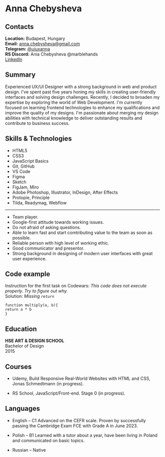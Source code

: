 # Anna Chebysheva

## Contacts

**Location:** Budapest, Hungary<br>
**Email:** anna.chebysheva@gmail.com<br>
**Telegram:** [@uiuxanna](https://t.me/uiuxanna)<br>
**RS Discord:** Ania Chebysheva @marblehands<br>
[LinkedIn](https://www.linkedin.com/in/annachebysheva/)

## Summary

Experienced UX/UI Designer with a strong background in web and product design. I've spent past five years honing my skills in creating user-friendly interfaces and solving design challenges. Recently, I decided to broaden my expertise by exploring the world of Web Development. I'm currently focused on learning frontend technologies to enhance my qualifications and improve the quality of my designs. I'm passionate about merging my design abilities with technical knowledge to deliver outstanding results and contribute to business success.

## Skills & Technologies

- HTML5
- CSS3
- JavaScript Basics
- Git, GitHub
- VS Code
- Figma
- Sketch
- FigJam, Miro
- Adobe Photoshop, Illustrator, InDesign, After Effects
- Protopie, Principle
- Tilda, Readymag, Webflow

---

- Team player.
- Google-first attitude towards working issues.
- Do not afraid of asking questions.
- Able to learn fast and start comtributing value to the team as soon as possible.
- Reliable person with high level of working ethic.
- Good communicator and presentor.
- Strong background in designing of modern user interfaces with great user experience.

## Code example

Instruction for the first task on Codewars: _This code does not execute properly. Try to figure out why._<br>
Solution: _Missing `return`_

```
function multiply(a, b){
return a * b
}
```

## Education

**HSE ART & DESIGN SCHOOL**<br>
Bachelor of Design<br>
2015

## Courses

- Udemy, Build Responsive Real-World Websites with HTML and CSS, Jonas Schmedtmann (in progress).

- RS School, JavaScript/Front-end. Stage 0 (in progress).

## Languages

- English – C1 Advanced on the CEFR scale.
  Proven by successfully passing the Cambridge Exam FCE with Grade A in June 2023.

- Polish – B1
  Learned with a tutor about a year, have been living in Poland and communicated on basic topics.

- Russian – Native
